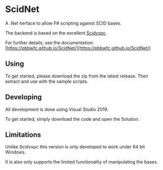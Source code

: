 # ScidNet

 A .Net iterface to allow F# scripting against SCID bases.
 
 The backend is based on the excellent [Scidvspc](http://scidvspc.sourceforge.net/ "Scidvspc").

For further details, see the documentation:
[https://pbbwfc.github.io/ScidNet/](https://pbbwfc.github.io/ScidNet/)

## Using

To get started, please download the zip from the latest release. Then extract and use with the sample scripts.

## Developing

All development is done using Visual Studio 2019. 

To get started, simply download the code and open the Solution.

## Limitations

Unlike Scidvspc this version is only developed to work under 64 bit Windows.

It is also only supports the limited functionality of manipulating the bases.
